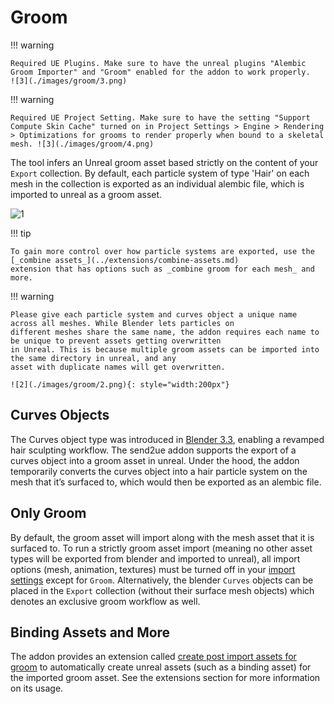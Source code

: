 # Groom

!!! warning 

    Required UE Plugins. Make sure to have the unreal plugins "Alembic Groom Importer" and "Groom" enabled for the addon to work properly.
    ![3](./images/groom/3.png)


!!! warning 

    Required UE Project Setting. Make sure to have the setting "Support Compute Skin Cache" turned on in Project Settings > Engine > Rendering > Optimizations for grooms to render properly when bound to a skeletal mesh. ![3](./images/groom/4.png)


The tool infers an Unreal groom asset based strictly on the content of your `Export` collection. By default, each
particle system of type 'Hair' on each mesh in the collection is exported as an individual alembic file, which is
imported to unreal as a groom asset.

![1](./images/groom/1.png)

!!! tip

    To gain more control over how particle systems are exported, use the [_combine assets_](../extensions/combine-assets.md)
    extension that has options such as _combine groom for each mesh_ and more.


!!! warning

    Please give each particle system and curves object a unique name across all meshes. While Blender lets particles on
    different meshes share the same name, the addon requires each name to be unique to prevent assets getting overwritten
    in Unreal. This is because multiple groom assets can be imported into the same directory in unreal, and any
    asset with duplicate names will get overwritten.

    ![2](./images/groom/2.png){: style="width:200px"}


## Curves Objects

The Curves object type was introduced in [Blender 3.3](https://www.blender.org/download/releases/3-3/), enabling a revamped hair sculpting workflow. The send2ue addon
supports the export of a curves object into a groom asset in unreal. Under the hood, the addon temporarily converts
the curves object into a hair particle system on the mesh that it’s surfaced to, which would then be exported as an alembic file.

## Only Groom

By default, the groom asset will import along with the mesh asset that it is surfaced to. To run a strictly groom asset
import (meaning no other asset types will be exported from blender and imported to unreal), all import options (mesh,
animation, textures) must be turned off in your [import settings](../settings/import.md) except for `Groom`. Alternatively,
the blender `Curves` objects can be placed in the `Export` collection (without their surface mesh objects) which
denotes an exclusive groom workflow as well.

## Binding Assets and More

The addon provides an extension called [create post import assets for groom](../extensions/create-post-import-groom-assets.md)
to automatically create unreal assets (such as a binding asset) for the imported groom asset. See the extensions section
for more information on its usage.
